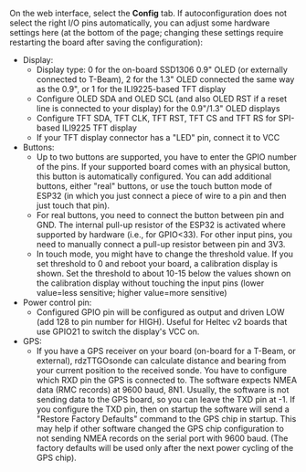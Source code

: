 
On the web interface, select the **Config** tab. If autoconfiguration does not select the right I/O pins automatically, you can adjust some hardware settings here (at the bottom of the page; changing these settings require restarting the board after saving the configuration):

* Display: 
  * Display type: 0 for the on-board SSD1306 0.9" OLED (or externally connected to T-Beam), 2 for the 1.3" OLED connected the same way as the 0.9", or 1 for the ILI9225-based TFT display
  * Configure OLED SDA and OLED SCL (and also OLED RST if a reset line is connected to your display) for the 0.9"/1.3" OLED displays
  * Configure TFT SDA, TFT CLK, TFT RST, TFT CS and TFT RS for SPI-based ILI9225 TFT display
  * If your TFT display connector has a "LED" pin, connect it to VCC
* Buttons:
  * Up to two buttons are supported, you have to enter the GPIO number of the pins. If your supported board comes with an physical button, this button is automatically configured. You can add additional buttons, either "real" buttons, or use the touch button mode of ESP32 (in which you just connect a piece of wire to a pin and then just touch that pin).
  * For real buttons, you need to connect the button between pin and GND. The internal pull-up resistor of the ESP32 is activated where supported by hardware (i.e., for GPIO<33). For other input pins, you need to manually connect a pull-up resistor between pin and 3V3.
  * In touch mode, you might have to change the threshold value. If you set threshold to 0 and reboot your board, a calibration display is shown. Set the threshold to about 10-15 below the values shown on the calibration display without touching the input pins (lower value=less sensitive; higher value=more sensitive)
* Power control pin:
  * Configured GPIO pin will be configured as output and driven LOW (add 128 to pin number for HIGH). Useful for Heltec v2 boards that use GPIO21 to switch the display's VCC on.
* GPS:
  * If you have a GPS receiver on your board (on-board for a T-Beam, or external), rdzTTGOsonde can calculate distance and bearing from your current position to the received sonde. You have to configure which RXD pin the GPS is connected to. The software expects NMEA data (RMC records) at 9600 baud, 8N1. Usually, the software is not sending data to the GPS board, so you can leave the TXD pin at -1.  If you configure the TXD pin, then on startup the software will send a "Restore Factory Defaults" command to the GPS chip in startup. This may help if other software changed the GPS chip configuration to not sending NMEA records on the serial port with 9600 baud. (The factory defaults will be used only after the next power cycling of the GPS chip).